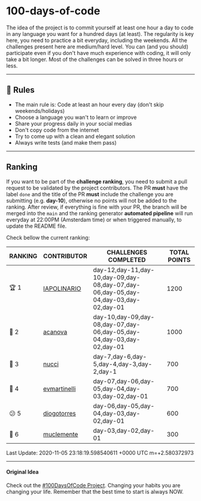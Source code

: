# 100-days-of-code

The idea of the project is to commit yourself at least one hour a day to code in any language you want for a hundred days (at least). The regularity is key here, you need to practice a bit everyday, including the weekends.
All the challenges present here are medium/hard level. You can (and you should) participate even if you don't have much experience with coding, it will only take a bit longer.
Most of the challenges can be solved in three hours or less.

---

## 🚩 Rules

- The main rule is: Code at least an hour every day (don't skip weekends/holidays)
- Choose a language you wan't to learn or improve
- Share your progress daily in your social medias
- Don't copy code from the internet
- Try to come up with a clean and elegant solution
- Always write tests (and make them pass)

---

## Ranking

If you want to be part of the **challenge ranking**, you need to submit a pull request to be validated by the project contributors. The PR **must** have the label `done` and the title of the PR **must** include the challenge you are submitting (e.g. **day-10**), otherwise no points will not be added to the ranking.
After review, if everything is fine with your PR, the branch will be merged into the `main` and the ranking generator **automated pipeline** will run everyday at 22:00PM (Amsterdam time) or when triggered manually, to update the README file.

Check bellow the current ranking:

|       RANKING       |                   CONTRIBUTOR                   |                                CHALLENGES COMPLETED                                 | TOTAL POINTS |
|---------------------|-------------------------------------------------|-------------------------------------------------------------------------------------|--------------|
| :trophy: 1          | [IAPOLINARIO](https://github.com/IAPOLINARIO)   | day-12,day-11,day-10,day-09,day-08,day-07,day-06,day-05,day-04,day-03,day-02,day-01 |         1200 |
| :2nd_place_medal: 2 | [acanova](https://github.com/acanova)           | day-10,day-09,day-08,day-07,day-06,day-05,day-04,day-03,day-02,day-01               |         1000 |
| :3rd_place_medal: 3 | [nucci](https://github.com/nucci)               | day-7,day-6,day-5,day-4,day-3,day-2,day-1                                           |          700 |
| :imp: 4             | [evmartinelli](https://github.com/evmartinelli) | day-07,day-06,day-05,day-04,day-03,day-02,day-01                                    |          700 |
| :confused: 5        | [diogotorres](https://github.com/diogotorres)   | day-06,day-05,day-04,day-03,day-02,day-01                                           |          600 |
| :poop: 6            | [muclemente](https://github.com/muclemente)     | day-03,day-02,day-01                                                                |          300 |

Last Update: 2020-11-05 23:18:19.598540611 +0000 UTC m=+2.580372973

---

#### Original Idea

Check out the [#100DaysOfCode Project](https://www.100daysofcode.com/). Changing your habits you are changing your life. Remember that the best time to start is always NOW.
